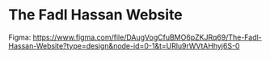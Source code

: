 # The Fadl Hassan Website

Figma: https://www.figma.com/file/DAugVogCfuBMO6pZKJRq69/The-Fadl-Hassan-Website?type=design&node-id=0-1&t=URlu9rWVtAHhyj6S-0
